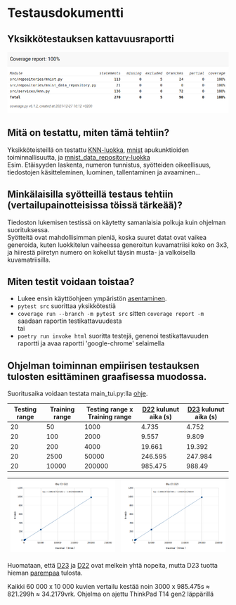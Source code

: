 # Testausdokumentti
## Yksikkötestauksen kattavuusraportti
![image](https://github.com/junyuan-fang/NumberRecognition/blob/main/documentation/kattavuusraportti.png)
## Mitä on testattu, miten tämä tehtiin?
Yksikköteisteillä on testattu [KNN-luokka](https://github.com/junyuan-fang/NumberRecognition/blob/main/src/services/knn.py), [mnist](https://github.com/junyuan-fang/NumberRecognition/blob/main/src/repositories/mnist.py) apukunktioiden toiminnallisuutta, ja [mnist_data_repository-luokka](https://github.com/junyuan-fang/NumberRecognition/blob/main/src/repositories/mnist_data_repository.py)  
Esim. Etäisyyden laskenta, numeron tunnistus, syötteiden oikeellisuus, tiedostojen käsitteleminen, luominen, tallentaminen ja avaaminen...
## Minkälaisilla syötteillä testaus tehtiin (vertailupainotteisissa töissä tärkeää)?
Tiedoston lukemisen testissä on käytetty samanlaisia polkuja kuin ohjelman suorituksessa.  
Syötteitä ovat mahdollisimman pieniä, koska suuret datat ovat vaikea generoida, kuten luokkitelun vaiheessa generoitun kuvamatriisi koko on 3x3, ja hiirestä piiretyn numero on  kokellut täysin musta- ja valkoisella kuvamatriisilla.
## Miten testit voidaan toistaa?
  * Lukee ensin käyttöohjeen ympäristön [asentaminen](https://github.com/junyuan-fang/NumberRecognition/blob/main/documentation/K%C3%A4ytt%C3%B6ohje.md).
  * ```pytest src``` suorittaa yksikkötestiä
  * ```coverage run --branch -m pytest src```  sitten  ```coverage report -m``` saadaan raportin testikattavuudesta  
tai
  * ```poetry run invoke html``` suoritta testejä, genenoi testikattavuuden raportti ja avaa raportti 'google-chrome' selaimella

## Ohjelman toiminnan empiirisen testauksen tulosten esittäminen graafisessa muodossa.
Suoritusaika voidaan testata main_tui.py:lla [ohje](https://github.com/junyuan-fang/NumberRecognition/blob/main/documentation/K%C3%A4ytt%C3%B6ohje.md).

| Testing range | Training range | Testing range x Training range|  [D22](https://en.wikipedia.org/wiki/K-nearest_neighbors_algorithm) kulunut aika (s) | [D23](https://en.wikipedia.org/wiki/K-nearest_neighbors_algorithm) kulunut aika (s) |
|-----|-----|-----|-----|-----|
| 20	| 50	| 1000	| 4.735	|4.752 |
| 20	| 100	| 2000	| 9.557	| 9.809 |
| 20	| 200	| 4000	| 19.661	| 19.392 |
| 20	| 2500	| 50000	| 246.595	| 247.984 |
| 20	| 10000	| 200000	| 985.475	| 988.49 |

| ![img](https://github.com/junyuan-fang/NumberRecognition/blob/main/documentation/D22.png) | ![img](https://github.com/junyuan-fang/NumberRecognition/blob/main/documentation/D23.png) |
|-----|-----|


Huomataan, että [D23](https://en.wikipedia.org/wiki/K-nearest_neighbors_algorithm) ja [D22](https://en.wikipedia.org/wiki/K-nearest_neighbors_algorithm) ovat melkein yhtä nopeita, mutta D23 tuotta hieman [parempaa](https://github.com/junyuan-fang/NumberRecognition/blob/main/documentation/report.pdf) tulosta. 

Kaikki 60 000 x 10 000 kuvien vertailu kestää noin 3000 x 985.475s ≈ 821.299h ≈ 34.2179vrk.
Ohjelma on ajettu ThinkPad T14 gen2 läppärillä

